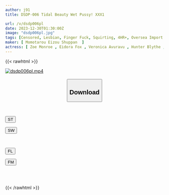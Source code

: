 ```yaml
---
author: j91
title: DSDP-006 Tidal Beauty Wet Pussy! XXX1

url: /v/dsdp006pl
date: 2023-12-30T01:30:00Z
image: "dsdp006pl.jpg"
tags: [Censored, Lesbian, Finger Fuck, Squirting, 4HR+, Oversea Import	]
maker: [ Momotarou Eizou Shuppan  ]
actress: [ Zoe Monroe , Eidora Fox , Veronica Avuravu , Hunter Blythe , Tiffany Doll , Kenzie Reeves , Emily Willis , Koi Capri , Misty Minor , Mia Mellon ]
---
```



{{< rawhtml >}}

<div class="video" data-videoid="0R91GDP97xHKk8">
    <a href="javascript:;">
        <img src="/v/dsdp006pl/dsdp006pl.jpg" width="WIDTH" height="HEIGHT" alt="dsdp006pl.mp4" loading="lazy">
    </a>
</div>

<script type="text/javascript" src="https://j91.asia/asset/on-demand-st.js"></script>

<br>
  <link rel="stylesheet" href="https://j91.asia/asset/bs5.css">
  
  <center>
  <button class="btn btn-primary" type="button" data-bs-toggle="collapse" data-bs-target=".multi-collapse" aria-expanded="false" aria-controls="multiCollapseExample1 multiCollapseExample2"><h2>Download</h2></button></center>
</p>
<div class="row">
  <div class="col">
    <div class="collapse multi-collapse" id="multiCollapseExample1">
      <div class="card card-body">
	      	      <br>
<div class="buttons">  
<p><a href="https://streamtape.to/v/0R91GDP97xHKk8" target="_blank"><button class="btn-hover color-3"><i class="fa fa-download"></i> ST</button></a></p>
<p><a href="https://flaswish.com/41r0vwdkvq0j" target="_blank"><button class="btn-hover color-2"><i class="fa fa-download"></i> SW</button></a></p></div>
    </div>
  </div>
</div>
  <div class="col">
    <div class="collapse multi-collapse" id="multiCollapseExample2">
      <div class="card card-body">
	      <br>
<div class="buttons">
<p><a href="javascript:;" target="_blank"><button class="btn-hover color-9"><i class="fa fa-download"></i> FL</button></a></p>
<p><a href="javascript:;" target="_blank"><button class="btn-hover color-8"><i class="fa fa-download"></i> FM</button></a></p></div>
<br><br>
      </div>
    </div>
  </div>
</div>

{{< /rawhtml >}}